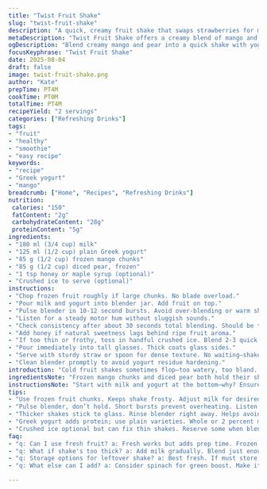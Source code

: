 ```yaml
---
title: "Twist Fruit Shake"
slug: "twist-fruit-shake"
description: "A quick, creamy fruit shake that swaps strawberries for mango and banana for pear. Half milk, half Greek yogurt; adds tang and body. Blend frozen fruit with yogurt and milk until thick but pourable. Serve with crushed ice, skip vanilla ice cream for easy fridge staple use. Visual cue: thick, pale yellow, almost frosting-like liquid. Aroma of ripe mango, cool tang of yogurt. Forget exact time; watch textures and smell. Common snag: watery mix signals too much milk or thawed fruit—add frozen cubes. No nuts, no gluten, no eggs. Simple, reliable, resourceful."
metaDescription: "Twist Fruit Shake offers a creamy blend of mango and pear, delivering tropical flavor without fuss. Quick, easy, nutritious breakfast or snack."
ogDescription: "Blend creamy mango and pear into a quick shake with yogurt and milk. Just three steps to refreshing tropical goodness. Perfect for any time."
focusKeyphrase: "Twist Fruit Shake"
date: 2025-08-04
draft: false
image: twist-fruit-shake.png
author: "Kate"
prepTime: PT4M
cookTime: PT0M
totalTime: PT4M
recipeYield: "2 servings"
categories: ["Refreshing Drinks"]
tags:
- "fruit"
- "healthy"
- "smoothie"
- "easy recipe"
keywords:
- "recipe"
- "Greek yogurt"
- "mango"
breadcrumb: ["Home", "Recipes", "Refreshing Drinks"]
nutrition: 
 calories: "150"
 fatContent: "2g"
 carbohydrateContent: "28g"
 proteinContent: "5g"
ingredients:
- "180 ml (3/4 cup) milk"
- "125 ml (1/2 cup) plain Greek yogurt"
- "85 g (1/2 cup) frozen mango chunks"
- "85 g (1/2 cup) diced pear, frozen"
- "1 tsp honey or maple syrup (optional)"
- "Crushed ice to serve (optional)"
instructions:
- "Chop frozen fruit roughly if large chunks. No blade overload."
- "Pour milk and yogurt into blender jar. Add fruit on top."
- "Pulse blender in 10-12 second bursts. Avoid over-blending or warm shake."
- "Listen for a steady motor hum without sluggish sounds."
- "Check consistency after about 30 seconds total blending. Should be thick like milkshake but not clumpy or watery."
- "Add honey if natural sweetness lags behind ripe fruit aroma."
- "If too thin or frothy, toss in handful crushed ice. Blend 2-3 quick bursts max."
- "Pour immediately into tall glasses. Thick coats glass sides."
- "Serve with sturdy straw or spoon for dense texture. No waiting—shake separate, shake tired."
- "Clean blender promptly to avoid yogurt residue hardening."
introduction: "Cold fruit shakes sometimes flop—too watery, too bland. You need heft, brightness, no fuss. Milk alone too thin, vanilla ice cream not always on hand, plus cuts calories. Greek yogurt adds creamy tang and protein power, no eggs or gluten. Mango and pear switch in place of strawberries and banana—adds tropical brightness and less starch. Frozen fruit means you can blend right away, no prep stress. Aroma tells if fruit is ripe enough. Blend texture tells readiness. Not smoothie thickness, not juice thin either. This shake hits balance, fresh without dilute. No mystery or gimmick. Just fruit, dairy, a touch of sweet if needed, crushed ice for airiness if it drags. Rapid, visual choices. For breakfast, snack, or dessert with less sugar and fuss."
ingredientsNote: "Frozen mango chunks and diced pear both hold their shape and sweetness well when blended. Mango brings tropical aroma and sweetness; pear adds mellow smoothness and less starch than banana. Greek yogurt is a fridge staple—thicker than milk and tangy; use plain unsweetened to avoid masking fruit flavor. Milk can be whole or 2%, skip skim to maintain creamy mouthfeel. Optional honey or maple syrup balances natural tartness if fruit isn’t fully ripe or you want extra sweetness. Crushed ice is optional, but key when fruits thaw too much or liquid run over. No vanilla ice cream needed here—easier fridge management and fewer calories too. Allergy-friendly with no nuts, gluten, or eggs."
instructionsNote: "Start with milk and yogurt at the bottom—why? Ensures blades catch liquids first and blend efficiently. Frozen fruit goes on top to avoid blade jams. Pulse in short bursts to monitor texture—too long and blender heats mix or over-aerates. Listen to motor pitch; if slowing or clunking, stop and check quantities or blade condition. The right thickness holds shape on the glass sides, like soft frosting coating. If it’s runny, add ice or switch to less milk next time. Taste mid-blend, add sweetness after base is mixed, not before—sugar can mask fruit aromas if added too soon. Serve immediately; shake loses best texture sitting. Clean blender ASAP with warm water and soap to avoid sticky dried yogurt buildup—prevents tough cleaning later. Avoid smoothing too thick—keeps shake drinkable. Use sturdy straw for dense liquid or spoon if too thick."
tips:
- "Use frozen fruit chunks. Keeps shake frosty. Adjust milk for desired thickness. Add ice if mixture feels too thin. Blend only till thick. Watch consistency closely. Remember texture, not time. Each blend a visual cue."
- "Pulse blender, don’t hold. Short bursts prevent overheating. Listen for motor sound. Steady hum means all good; sluggish noise signals a problem. Check for chunks. Sweetness might lag; add honey at the end for balance."
- "Thicker shakes stick to glass. Rinse blender right away. Helps avoid hard yogurt residue later. Warm water works faster with soap. Avoid leaving mix to harden; becomes tougher to clean."
- "Greek yogurt adds protein; use plain varieties. Whole or 2 percent milk recommended. Skim won’t give that caramel creaminess. Honey or maple optional based on fruit ripeness. Adjust sweetness after initial blend."
- "Crushed ice optional but can fix thin shakes. Reserve some when blending. Just pulses to incorporate—don’t overpower. Pour immediately for best texture; separate shakes lose that fresh feel quickly. Serve with sturdy straw."
faq:
- "q: Can I use fresh fruit? a: Fresh works but adds prep time. Frozen doesn’t need thawing. Keep flavor consistent; avoid mushy fresh pieces."
- "q: What if shake's too thick? a: Add milk gradually. Blend just enough, not overdo. Texture matters; thick needs tweaking but not too thin; find balance."
- "q: Storage options for leftover shake? a: Best fresh. If must store, use fridge; blend again before serving. Separate too long, loses texture."
- "q: What else can I add? a: Consider spinach for green boost. Make it a meal with protein powder. Adjust to tastes and dietary needs. Simple adjustments work."

---
```

